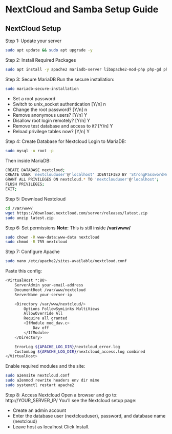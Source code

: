 # NextCloud and Samba Setup Guide

## NextCloud Setup

Step 1: Update your server

```bash
sudo apt update && sudo apt upgrade -y
```

Step 2: Install Required Packages

```bash
sudo apt install -y apache2 mariadb-server libapache2-mod-php php-gd php-json php-mysql php-curl php-mbstring php-intl php-imagick php-xml php-zip unzip wget
```

Step 3: Secure MariaDB
Run the secure installation:

```bash
sudo mariadb-secure-installation
```

- Set a root password
- Switch to unix_socket authentication [Y/n] n
- Change the root password? [Y/n] n
- Remove anonymous users? [Y/n] Y
- Disallow root login remotely? [Y/n] Y
- Remove test database and access to it? [Y/n] Y
- Reload privilege tables now? [Y/n] Y

Step 4: Create Database for Nextcloud
Login to MariaDB:

```bash
sudo mysql -u root -p
```

Then inside MariaDB:

```bash
CREATE DATABASE nextcloud;
CREATE USER 'nextclouduser'@'localhost' IDENTIFIED BY 'StrongPasswordHere';
GRANT ALL PRIVILEGES ON nextcloud.* TO 'nextclouduser'@'localhost';
FLUSH PRIVILEGES;
EXIT;
```

Step 5: Download Nextcloud

```bash
cd /var/www/
wget https://download.nextcloud.com/server/releases/latest.zip
sudo unzip latest.zip
```

Step 6: Set permissions
**Note:** This is still inside **/var/www/**

```bash
sudo chown -R www-data:www-data nextcloud
sudo chmod -R 755 nextcloud
```

Step 7: Configure Apache

```bash
sudo nano /etc/apache2/sites-available/nextcloud.conf
```

Paste this config:

```bash
<VirtualHost *:80>
    ServerAdmin your-email-address
    DocumentRoot /var/www/nextcloud
    ServerName your-server-ip

    <Directory /var/www/nextcloud/>
        Options FollowSymLinks MultiViews
        AllowOverride All
        Require all granted
        <IfModule mod_dav.c>
            Dav off
        </IfModule>
    </Directory>

    ErrorLog ${APACHE_LOG_DIR}/nextcloud_error.log
    CustomLog ${APACHE_LOG_DIR}/nextcloud_access.log combined
</VirtualHost>
```

Enable required modules and the site:

```bash
sudo a2ensite nextcloud.conf
sudo a2enmod rewrite headers env dir mime
sudo systemctl restart apache2
```

Step 8: Access Nextcloud
Open a browser and go to:
http://YOUR_SERVER_IP/
You’ll see the Nextcloud setup page:

- Create an admin account
- Enter the database user (nextclouduser), password, and database name (nextcloud)
- Leave host as localhost
  Click Install.
